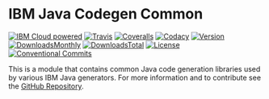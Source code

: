 # IBM Java Codegen Common

[![IBM Cloud powered][img-cloud-powered]][url-bluemix]
[![Travis][img-travis-master]][url-travis-master]
[![Coveralls][img-coveralls-master]][url-coveralls-master]
[![Codacy][img-codacy]][url-codacy]
[![Version][img-version]][url-npm]
[![DownloadsMonthly][img-npm-downloads-monthly]][url-npm]
[![DownloadsTotal][img-npm-downloads-total]][url-npm]
[![License][img-license]][url-npm]
[![Conventional Commits](https://img.shields.io/badge/Conventional%20Commits-1.0.0-yellow.svg)](https://conventionalcommits.org)


[img-cloud-powered]: https://img.shields.io/badge/ibmcloud-powered-blue.svg
[url-bluemix]: http://bluemix.net
[url-npm]: https://www.npmjs.com/package/ibm-java-codegen-common
[img-license]: https://img.shields.io/npm/l/ibm-java-codegen-common.svg
[img-version]: https://img.shields.io/npm/v/ibm-java-codegen-common.svg
[img-npm-downloads-monthly]: https://img.shields.io/npm/dm/ibm-java-codegen-common.svg
[img-npm-downloads-total]: https://img.shields.io/npm/dt/ibm-java-codegen-common.svg

[img-travis-master]: https://travis-ci.org/ibm-developer/java-codegen-common.svg?branch=master
[url-travis-master]: https://travis-ci.org/ibm-developer/java-codegen-common/branches

[img-coveralls-master]: https://coveralls.io/repos/github/ibm-developer/java-codegen-common/badge.svg
[url-coveralls-master]: https://coveralls.io/github/ibm-developer/java-codegen-common

[img-codacy]: https://api.codacy.com/project/badge/Grade/a5893a4622094dc8920c8a372a8d3588?branch=development
[url-codacy]: https://www.codacy.com/app/ibm-developer/java-codegen-common

This is a module that contains common Java code generation libraries used by various IBM Java generators. For more information and to contribute see the [GitHub Repository](https://github.com/ibm-developer/java-codegen-common).
